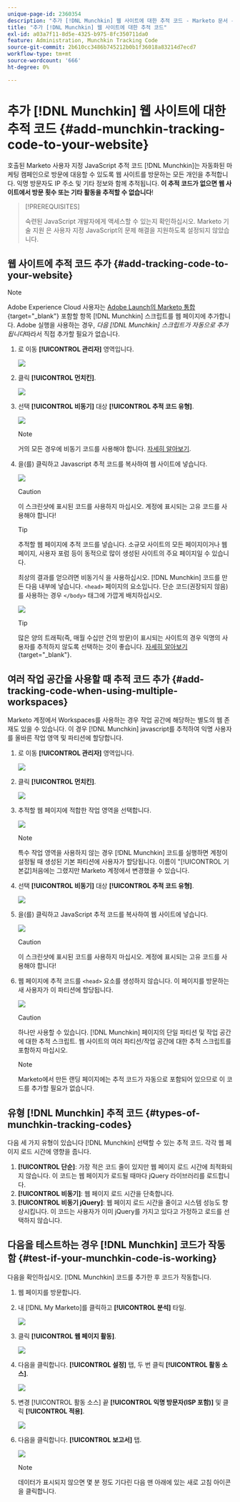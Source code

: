 ```yaml
---
unique-page-id: 2360354
description: "추가 [!DNL Munchkin] 웹 사이트에 대한 추적 코드 - Marketo 문서 - 제품 설명서"
title: "추가 [!DNL Munchkin] 웹 사이트에 대한 추적 코드"
exl-id: a03a7f11-8d5e-4325-b975-8fc350711da0
feature: Administration, Munchkin Tracking Code
source-git-commit: 2b610cc3486b745212b0b1f36018a83214d7ecd7
workflow-type: tm+mt
source-wordcount: '666'
ht-degree: 0%

---
```


# 추가 [!DNL Munchkin] 웹 사이트에 대한 추적 코드 {#add-munchkin-tracking-code-to-your-website}

호출된 Marketo 사용자 지정 JavaScript 추적 코드 [!DNL Munchkin]는 자동화된 마케팅 캠페인으로 방문에 대응할 수 있도록 웹 사이트를 방문하는 모든 개인을 추적합니다. 익명 방문자도 IP 주소 및 기타 정보와 함께 추적됩니다. **이 추적 코드가 없으면 웹 사이트에서 방문 횟수 또는 기타 활동을 추적할 수 없습니다**!

>[!PREREQUISITES]
>
>숙련된 JavaScript 개발자에게 액세스할 수 있는지 확인하십시오. Marketo 기술 지원 은 사용자 지정 JavaScript의 문제 해결을 지원하도록 설정되지 않았습니다.

## 웹 사이트에 추적 코드 추가 {#add-tracking-code-to-your-website}

>[!NOTE]
>
>Adobe Experience Cloud 사용자는 [Adobe Launch의 Marketo 통합](https://exchange.adobe.com/apps/ec/100223/adobe-launch-core-extension){target="_blank"} 포함할 항목 [!DNL Munchkin] 스크립트를 웹 페이지에 추가합니다. Adobe 실행을 사용하는 경우, _다음 [!DNL Munchkin] 스크립트가 자동으로 추가됩니다_&#x200B;따라서 직접 추가할 필요가 없습니다.

1. 로 이동 **[!UICONTROL 관리자]** 영역입니다.

   ![](assets/add-munchkin-tracking-code-to-your-website-1.png)

1. 클릭 **[!UICONTROL 먼치킨]**.

   ![](assets/add-munchkin-tracking-code-to-your-website-2.png)

1. 선택 **[!UICONTROL 비동기]** 대상 **[!UICONTROL 추적 코드 유형]**.

   ![](assets/add-munchkin-tracking-code-to-your-website-3.png)

   >[!NOTE]
   >
   >거의 모든 경우에 비동기 코드를 사용해야 합니다. [자세히 알아보기](#types-of-munchkin-tracking-codes).

1. 을(를) 클릭하고 Javascript 추적 코드를 복사하여 웹 사이트에 넣습니다.

   ![](assets/add-munchkin-tracking-code-to-your-website-4.png)

   >[!CAUTION]
   >
   >이 스크린샷에 표시된 코드를 사용하지 마십시오. 계정에 표시되는 고유 코드를 사용해야 합니다!

   >[!TIP]
   >
   >추적할 웹 페이지에 추적 코드를 넣습니다. 소규모 사이트의 모든 페이지이거나 웹 페이지, 사용자 포럼 등이 동적으로 많이 생성된 사이트의 주요 페이지일 수 있습니다.

   최상의 결과를 얻으려면 비동기식 을 사용하십시오. [!DNL Munchkin] 코드를 만든 다음 내부에 넣습니다. `<head>` 페이지의 요소입니다. 단순 코드(권장되지 않음)를 사용하는 경우 `</body>` 태그에 가깝게 배치하십시오.

   ![](assets/add-munchkin-tracking-code-to-your-website-5.png)

   >[!TIP]
   >
   >많은 양의 트래픽(즉, 매월 수십만 건의 방문)이 표시되는 사이트의 경우 익명의 사용자를 추적하지 않도록 선택하는 것이 좋습니다. [자세히 알아보기](https://experienceleague.adobe.com/en/docs/marketo-developer/marketo/javascriptapi/lead-tracking/){target="_blank"}.

## 여러 작업 공간을 사용할 때 추적 코드 추가 {#add-tracking-code-when-using-multiple-workspaces}

Marketo 계정에서 Workspaces를 사용하는 경우 작업 공간에 해당하는 별도의 웹 존재도 있을 수 있습니다. 이 경우 [!DNL Munchkin] javascript를 추적하여 익명 사용자를 올바른 작업 영역 및 파티션에 할당합니다.

1. 로 이동 **[!UICONTROL 관리자]** 영역입니다.

   ![](assets/add-munchkin-tracking-code-to-your-website-6.png)

1. 클릭 **[!UICONTROL 먼치킨]**.

   ![](assets/add-munchkin-tracking-code-to-your-website-7.png)

1. 추적할 웹 페이지에 적합한 작업 영역을 선택합니다.

   ![](assets/add-munchkin-tracking-code-to-your-website-8.png)

   >[!NOTE]
   >
   >특수 작업 영역을 사용하지 않는 경우 [!DNL Munchkin] 코드를 실행하면 계정이 설정될 때 생성된 기본 파티션에 사용자가 할당됩니다. 이름이 &quot;[!UICONTROL 기본값]처음에는 그랬지만 Marketo 계정에서 변경했을 수 있습니다.

1. 선택 **[!UICONTROL 비동기]** 대상 **[!UICONTROL 추적 코드 유형]**.

   ![](assets/add-munchkin-tracking-code-to-your-website-9.png)

1. 을(를) 클릭하고 JavaScript 추적 코드를 복사하여 웹 사이트에 넣습니다.

   ![](assets/add-munchkin-tracking-code-to-your-website-10.png)

   >[!CAUTION]
   >
   >이 스크린샷에 표시된 코드를 사용하지 마십시오. 계정에 표시되는 고유 코드를 사용해야 합니다!

1. 웹 페이지에 추적 코드를 `<head>` 요소를 생성하지 않습니다. 이 페이지를 방문하는 새 사용자가 이 파티션에 할당됩니다.

   ![](assets/add-munchkin-tracking-code-to-your-website-11.png)

   >[!CAUTION]
   >
   >하나만 사용할 수 있습니다. [!DNL Munchkin] 페이지의 단일 파티션 및 작업 공간에 대한 추적 스크립트. 웹 사이트의 여러 파티션/작업 공간에 대한 추적 스크립트를 포함하지 마십시오.

   >[!NOTE]
   >
   >Marketo에서 만든 랜딩 페이지에는 추적 코드가 자동으로 포함되어 있으므로 이 코드를 추가할 필요가 없습니다.

## 유형 [!DNL Munchkin] 추적 코드 {#types-of-munchkin-tracking-codes}

다음 세 가지 유형이 있습니다 [!DNL Munchkin] 선택할 수 있는 추적 코드. 각각 웹 페이지 로드 시간에 영향을 줍니다.

1. **[!UICONTROL 단순]**: 가장 적은 코드 줄이 있지만 웹 페이지 로드 시간에 최적화되지 않습니다. 이 코드는 웹 페이지가 로드될 때마다 jQuery 라이브러리를 로드합니다.
1. **[!UICONTROL 비동기]**: 웹 페이지 로드 시간을 단축합니다.
1. **[!UICONTROL 비동기 jQuery]**: 웹 페이지 로드 시간을 줄이고 시스템 성능도 향상시킵니다. 이 코드는 사용자가 이미 jQuery를 가지고 있다고 가정하고 로드를 선택하지 않습니다.

## 다음을 테스트하는 경우 [!DNL Munchkin] 코드가 작동함 {#test-if-your-munchkin-code-is-working}

다음을 확인하십시오. [!DNL Munchkin] 코드를 추가한 후 코드가 작동합니다.

1. 웹 페이지를 방문합니다.

1. 내 [!DNL My Marketo]를 클릭하고 **[!UICONTROL 분석]** 타일.

   ![](assets/add-munchkin-tracking-code-to-your-website-12.png)

1. 클릭 **[!UICONTROL 웹 페이지 활동]**.

   ![](assets/add-munchkin-tracking-code-to-your-website-13.png)

1. 다음을 클릭합니다. **[!UICONTROL 설정]** 탭, 두 번 클릭 **[!UICONTROL 활동 소스]**.

   ![](assets/add-munchkin-tracking-code-to-your-website-14.png)

1. 변경 [!UICONTROL 활동 소스] 끝 **[!UICONTROL 익명 방문자(ISP 포함)]** 및 클릭 **[!UICONTROL 적용]**.

   ![](assets/add-munchkin-tracking-code-to-your-website-15.png)

1. 다음을 클릭합니다. **[!UICONTROL 보고서]** 탭.

   ![](assets/add-munchkin-tracking-code-to-your-website-16.png)

   >[!NOTE]
   >
   >데이터가 표시되지 않으면 몇 분 정도 기다린 다음 맨 아래에 있는 새로 고침 아이콘을 클릭합니다.
